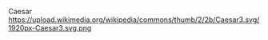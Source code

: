 Caesar
https://upload.wikimedia.org/wikipedia/commons/thumb/2/2b/Caesar3.svg/1920px-Caesar3.svg.png
